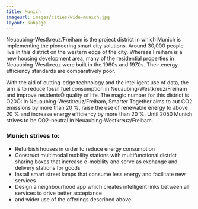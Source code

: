 ```yaml
---
title: Munich
imageurl: images/cities/wide-munich.jpg
layout: subpage
---
```

Neuaubing-Westkreuz/Freiham is the project district in which Munich is implementing the pioneering smart city solutions. Around 30,000 people live in this district on the western edge of the city. Whereas Freiham is a new housing development area, many of the residential properties in Neuaubing-Westkreuz were built in the 1960s and 1970s. Their energy-efficiency standards are comparatively poor.

With the aid of cutting-edge technology and the intelligent use of data, the aim is to reduce fossil fuel consumption in Neuaubing-Westkreuz/Freiham and improve residentsÕ quality of life. The magic number for this district is Ò20Ó: In Neuaubing-Westkreuz/Freiham, Smarter Together aims to cut CO2 emissions by more than 20 %, raise the use of renewable energy to above 20 % and increase energy efficiency by more than 20 %. Until 2050 Munich strives to be CO2-neutral in Neuaubing-Westkreuz/Freiham.

### Munich strives to:

*   Refurbish houses in order to reduce energy consumption
*   Construct multimodal mobility stations with multifunctional district sharing boxes that increase e-mobility and serve as exchange and delivery stations for goods
*   Install smart street lamps that consume less energy and facilitate new services
*   Design a neighbourhood app which creates intelligent links between all services to drive better acceptance
*   and wider use of the offerings described above
